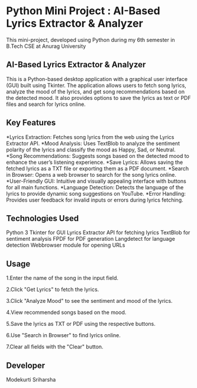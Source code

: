 # Python Mini Project : AI-Based Lyrics Extractor & Analyzer
This mini-project, developed using Python during my 6th semester in B.Tech CSE at Anurag University

**AI-Based Lyrics Extractor & Analyzer**
-----------------------------------------
This is a Python-based desktop application with a graphical user interface (GUI) built using Tkinter. The application allows users to fetch song lyrics, analyze the mood of the lyrics, and get song recommendations based on the detected mood. It also provides options to save the lyrics as text or PDF files and search for lyrics online.

Key Features
-----------------
*Lyrics Extraction: Fetches song lyrics from the web using the Lyrics Extractor API.
*Mood Analysis: Uses TextBlob to analyze the sentiment polarity of the lyrics and classify the mood as Happy, Sad, or Neutral.
*Song Recommendations: Suggests songs based on the detected mood to enhance the user’s listening experience.
*Save Lyrics: Allows saving the fetched lyrics as a TXT file or exporting them as a PDF document.
*Search in Browser: Opens a web browser to search for the song lyrics online.
*User-Friendly GUI: Intuitive and visually appealing interface with buttons for all main functions.
*Language Detection: Detects the language of the lyrics to provide dynamic song suggestions on YouTube.
*Error Handling: Provides user feedback for invalid inputs or errors during lyrics fetching.

Technologies Used
------------------
Python 3
Tkinter for GUI
Lyrics Extractor API for fetching lyrics
TextBlob for sentiment analysis
FPDF for PDF generation
Langdetect for language detection
Webbrowser module for opening URLs

Usage
------
1.Enter the name of the song in the input field. 

2.Click "Get Lyrics" to fetch the lyrics.

3.Click "Analyze Mood" to see the sentiment and mood of the lyrics.

4.View recommended songs based on the mood.

5.Save the lyrics as TXT or PDF using the respective buttons.

6.Use "Search in Browser" to find lyrics online.

7.Clear all fields with the "Clear" button.

Developer
----------
Modekurti Sriharsha
